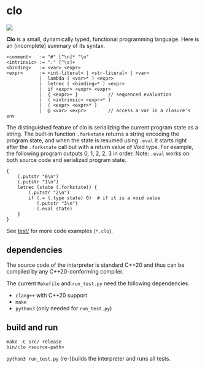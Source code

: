 # clo

![](https://github.com/sdingcn/clo/actions/workflows/run_test.yml/badge.svg)

**Clo** is a small, dynamically typed, functional programming language.
Here is an (incomplete) summary of its syntax.
```
<comment>   := "#" [^\n]* "\n"
<intrinsic> := "." [^\s]+
<binding>   := <var> <expr>
<expr>      := <int-literal> | <str-literal> | <var>
            |  lambda ( <var>* ) <expr>
            |  letrec ( <binding>* ) <expr>
            |  if <expr> <expr> <expr>
            |  { <expr>+ }           // sequenced evaluation
            |  ( <intrinsic> <expr>* )
            |  ( <expr> <expr>* )
            |  @ <var> <expr>        // access a var in a closure's env
```

The distinguished feature of clo is serializing
the current program state as a string.
The built-in function `.forkstate` returns
a string encoding the program state,
and when the state is resumed using `.eval` it starts
right after the `.forkstate` call but with a return value of Void type.
For example, the following program outputs 0, 1, 2, 2, 3 in order.
Note: `.eval` works on both source code and serialized program state.
```
{
    (.putstr "0\n")
    (.putstr "1\n")
    letrec (state (.forkstate)) {
        (.putstr "2\n")
        if (.= (.type state) 0)  # if it is a void value
           (.putstr "3\n")
           (.eval state)
    }
}
```

See [test/](test/) for more code examples (`*.clo`).

## dependencies

The source code of the interpreter
is standard C++20 and thus can be compiled
by any C++20-conforming compiler.

The current `Makefile` and `run_test.py`
need the following dependencies.

+ `clang++` with C++20 support
+ `make`
+ `python3` (only needed for `run_test.py`)

## build and run

```
make -C src/ release
bin/clo <source-path>
```

`python3 run_test.py` (re-)builds the interpreter and runs all tests.
